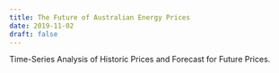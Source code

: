 ```yaml
---
title: The Future of Australian Energy Prices
date: 2019-11-02
draft: false
---
```


Time-Series Analysis of Historic Prices and Forecast for Future Prices.

<!--more-->

